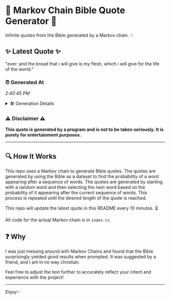 # 📖 Markov Chain Bible Quote Generator 📖

Infinite quotes from the Bible generated by a Markov chain. ✨

## ✨ Latest Quote ✨
"ever: and the bread that i will give is my flesh, which i will give for the life of the world."

### ⏰ Generated At
*2:45:45 PM*

<details>
    <summary>🛠️ Generation Details</summary>
    <p>
        <strong>🌱 Seed:</strong> ever:<br>
        <strong>🔄 Iterations:</strong> 20<br>
        <strong>📜 Context History:</strong><br>[ ever: ]: and<br>[ ever:, and ]: the<br>[ ever:, and, the ]: bread<br>[ ever:, and, the, bread ]: that<br>[ ever:, and, the, bread, that ]: i<br>[ ever:, and, the, bread, that, i ]: will<br>[ and, the, bread, that, i, will ]: give<br>[ the, bread, that, i, will, give ]: is<br>[ bread, that, i, will, give, is ]: my<br>[ that, i, will, give, is, my ]: flesh,<br>[ i, will, give, is, my, flesh, ]: which<br>[ will, give, is, my, flesh,, which ]: i<br>[ give, is, my, flesh,, which, i ]: will<br>[ is, my, flesh,, which, i, will ]: give<br>[ my, flesh,, which, i, will, give ]: for<br>[ flesh,, which, i, will, give, for ]: the<br>[ which, i, will, give, for, the ]: life<br>[ i, will, give, for, the, life ]: of<br>[ will, give, for, the, life, of ]: the<br>[ give, for, the, life, of, the ]: world.<br>
    </p>
</details>

### ⚠️ Disclaimer ⚠️
**This quote is generated by a program and is not to be taken seriously. It is purely for entertainment purposes.**

---

## 🔍 How It Works

This repo uses a Markov chain to generate Bible quotes. The quotes are generated by using the Bible as a dataset to find the probability of a word appearing after a sequence of words. The quotes are generated by starting with a random word and then selecting the next word based on the probability of it appearing after the current sequence of words. This process is repeated until the desired length of the quote is reached.

This repo will update the latest quote in this README every 10 minutes. ⏳

All code for the actual Markov chain is in `index.ts`.

## ❓ Why

I was just messing around with Markov Chains and found that the Bible surprisingly yielded good results when prompted. 
It was suggested by a friend, and I am in no way christian.

Feel free to adjust the text further to accurately reflect your intent and experience with the project!

---

*Enjoy*✨
